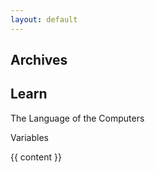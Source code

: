 ```yaml
---
layout: default
---
```

<section>
<h1>Archives</h1>
<h2>Learn</h2>
<p>The Language of the Computers</p>
<p>Variables</p>

{{ content }}

</section>
